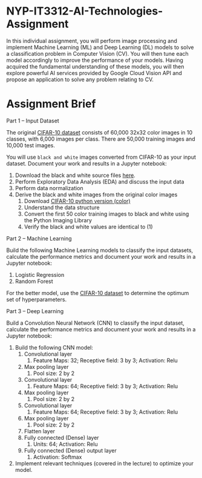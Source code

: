 # NYP-IT3312-AI-Technologies-Assignment
In this individual assignment, you will perform image processing and implement Machine
Learning (ML) and Deep Learning (DL) models to solve a classification problem in Computer
Vision (CV). You will then tune each model accordingly to improve the performance of your
models. Having acquired the fundamental understanding of these models, you will then explore
powerful AI services provided by Google Cloud Vision API and propose an application to solve
any problem relating to CV.

# Assignment Brief

Part 1 – Input Dataset

The original [CIFAR-10 dataset](https://www.cs.toronto.edu/~kriz/cifar.html) consists of 60,000 32x32 color images in 10 classes, with 6,000
images per class. There are 50,000 training images and 10,000 test images.

You will use `black and white` images converted from CIFAR-10 as your input dataset. Document
your work and results in a Jupyter notebook:
1. Download the black and white source files [here](https://drive.google.com/drive/folders/1Df7euj71zGxIlpCM8DXmYvhu3dptkw9L).
2. Perform Exploratory Data Analysis (EDA) and discuss the input data
3. Perform data normalization
4. Derive the black and white images from the original color images
    1. Download [CIFAR-10 python version (color)](https://www.cs.toronto.edu/%7Ekriz/cifar-10-python.tar.gz)
    2. Understand the data structure
    3. Convert the first 50 color training images to black and white using the Python Imaging Library
    4. Verify the black and white values are identical to (1)


Part 2 – Machine Learning

Build the following Machine Learning models to classify the input datasets, calculate the performance metrics and document your work and results in a Jupyter notebook:
1. Logistic Regression
2. Random Forest

For the better model, use the [CIFAR-10 dataset](https://scikit-learn.org/stable/modules/generated/sklearn.model_selection.GridSearchCV.html) to determine the optimum set of hyperparameters.


Part 3 – Deep Learning

Build a Convolution Neural Network (CNN) to classify the input dataset, calculate the performance metrics and document your work and results in a Jupyter notebook:
1. Build the following CNN model:
    1. Convolutional layer
        1. Feature Maps: 32; Receptive field: 3 by 3; Activation: Relu
    2. Max pooling layer
        1. Pool size: 2 by 2
    3. Convolutional layer
        1. Feature Maps: 64; Receptive field: 3 by 3; Activation: Relu
    4. Max pooling layer
        1. Pool size: 2 by 2
    5. Convolutional layer
        1. Feature Maps: 64; Receptive field: 3 by 3; Activation: Relu
    6. Max pooling layer
        1. Pool size: 2 by 2
    7. Flatten layer
    8. Fully connected (Dense) layer
        1. Units: 64; Activation: Relu
    9. Fully connected (Dense) output layer
        1. Activation: Softmax 
2. Implement relevant techniques (covered in the lecture) to optimize your model.
